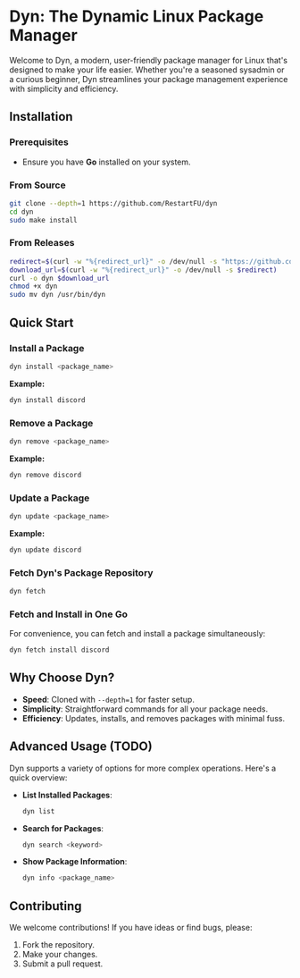 # Dyn: The Dynamic Linux Package Manager

Welcome to Dyn, a modern, user-friendly package manager for Linux that's designed to make your life easier. Whether you're a seasoned sysadmin or a curious beginner, Dyn streamlines your package management experience with simplicity and efficiency.

## Installation

### Prerequisites
- Ensure you have **Go** installed on your system.

### From Source
```sh
git clone --depth=1 https://github.com/RestartFU/dyn
cd dyn
sudo make install
```

### From Releases
```sh
redirect=$(curl -w "%{redirect_url}" -o /dev/null -s "https://github.com/RestartFU/dyn/releases/latest/download/dyn")
download_url=$(curl -w "%{redirect_url}" -o /dev/null -s $redirect)
curl -o dyn $download_url
chmod +x dyn
sudo mv dyn /usr/bin/dyn
```

## Quick Start

### Install a Package
```sh
dyn install <package_name>
```
**Example:**
```sh
dyn install discord
```

### Remove a Package
```sh
dyn remove <package_name>
```
**Example:**
```sh
dyn remove discord
```

### Update a Package
```sh
dyn update <package_name>
```
**Example:**
```sh
dyn update discord
```

### Fetch Dyn's Package Repository
```sh
dyn fetch
```

### Fetch and Install in One Go
For convenience, you can fetch and install a package simultaneously:
```sh
dyn fetch install discord
```

## Why Choose Dyn?

- **Speed**: Cloned with `--depth=1` for faster setup.
- **Simplicity**: Straightforward commands for all your package needs.
- **Efficiency**: Updates, installs, and removes packages with minimal fuss.

## Advanced Usage (TODO)

Dyn supports a variety of options for more complex operations. Here's a quick overview:

- **List Installed Packages**:
  ```sh
  dyn list
  ```

- **Search for Packages**:
  ```sh
  dyn search <keyword>
  ```

- **Show Package Information**:
  ```sh
  dyn info <package_name>
  ```

## Contributing

We welcome contributions! If you have ideas or find bugs, please:

1. Fork the repository.
2. Make your changes.
3. Submit a pull request.
